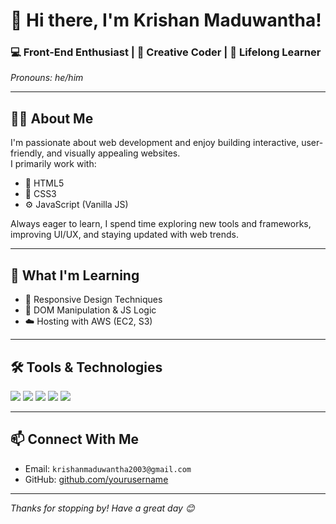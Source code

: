 <!-- GitHub Profile README.md -->

# 👋 Hi there, I'm Krishan Maduwantha!

### 💻 Front-End Enthusiast | 🎨 Creative Coder | 🌱 Lifelong Learner  
*Pronouns: he/him*

---

## 🧑‍💻 About Me

I'm passionate about web development and enjoy building interactive, user-friendly, and visually appealing websites.  
I primarily work with:

- 🧱 HTML5
- 🎨 CSS3
- ⚙️ JavaScript (Vanilla JS)

Always eager to learn, I spend time exploring new tools and frameworks, improving UI/UX, and staying updated with web trends.

---

## 🚀 What I'm Learning

- 📱 Responsive Design Techniques  
- 🔧 DOM Manipulation & JS Logic  
- ☁️ Hosting with AWS (EC2, S3)

---

## 🛠️ Tools & Technologies

<p>
  <img src="https://img.shields.io/badge/HTML5-E34F26?style=flat&logo=html5&logoColor=white" />
  <img src="https://img.shields.io/badge/CSS3-1572B6?style=flat&logo=css3&logoColor=white" />
  <img src="https://img.shields.io/badge/JavaScript-F7DF1E?style=flat&logo=javascript&logoColor=black" />
  <img src="https://img.shields.io/badge/Visual%20Studio%20Code-007ACC?style=flat&logo=visual-studio-code&logoColor=white" />
  <img src="https://img.shields.io/badge/AWS-232F3E?style=flat&logo=amazon-aws&logoColor=white" />
</p>

---

## 📫 Connect With Me

- Email: `krishanmaduwantha2003@gmail.com`  
- GitHub: [github.com/yourusername](https://github.com/beruwalage-krishan-maduwantha/beruwalage-krishan-maduwantha)

---

_Thanks for stopping by! Have a great day 😊_
